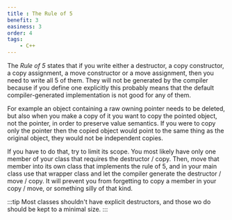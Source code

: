 ```yaml
---
title : The Rule of 5
benefit: 3
easiness: 3
order: 4
tags:
    - C++
---
```


The *Rule of 5* states that if you write either a destructor, a copy constructor, a copy assignment, a move constructor or a move assignment, then you need to write all 5 of them. They will not be generated by the compiler because if you define one explicitly this probably means that the default compiler-generated implementation is not good for any of them.

For example an object containing a raw owning pointer needs to be deleted, but also when you make a copy of it you want to copy the pointed object, not the pointer, in order to preserve value semantics. If you were to copy only the pointer then the copied object would point to the same thing as the original object, they would not be independent copies.

If you have to do that, try to limit its scope. You most likely have only one member of your class that requires the destructor / copy. Then, move that member into its own class that implements the rule of 5, and in your main class use that wrapper class and let the compiler generate the destructor / move / copy. It will prevent you from forgetting to copy a member in your copy / move, or something silly of that kind.

:::tip
Most classes shouldn't have explicit destructors, and those wo do should be kept to a minimal size.
:::